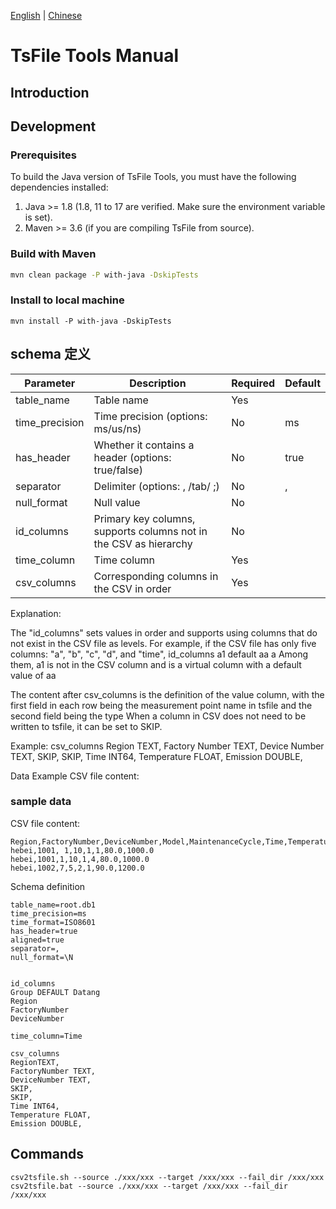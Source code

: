 <!--

    Licensed to the Apache Software Foundation (ASF) under one
    or more contributor license agreements.  See the NOTICE file
    distributed with this work for additional information
    regarding copyright ownership.  The ASF licenses this file
    to you under the Apache License, Version 2.0 (the
    "License"); you may not use this file except in compliance
    with the License.  You may obtain a copy of the License at

        http://www.apache.org/licenses/LICENSE-2.0

    Unless required by applicable law or agreed to in writing,
    software distributed under the License is distributed on an
    "AS IS" BASIS, WITHOUT WARRANTIES OR CONDITIONS OF ANY
    KIND, either express or implied.  See the License for the
    specific language governing permissions and limitations
    under the License.

-->

[English](./README.md) | [Chinese](./README-zh.md)
# TsFile Tools Manual
## Introduction

## Development

### Prerequisites

To build the Java version of TsFile Tools, you must have the following dependencies installed:

1. Java >= 1.8 (1.8, 11 to 17 are verified. Make sure the environment variable is set).
2. Maven >= 3.6 (if you are compiling TsFile from source).

### Build with Maven

```sh
mvn clean package -P with-java -DskipTests
```

### Install to local machine

```
mvn install -P with-java -DskipTests
```

## schema 定义
| Parameter             | Description                      | Required | Default  |
|----------------|--------------------------|----------|------|
| table_name     | Table name                       | Yes      |      |
| time_precision | Time precision (options: ms/us/ns) | No       | ms   |
| has_header     | Whether it contains a header (options: true/false) | No       | true |
| separator      | Delimiter (options: , /tab/ ;)    | No        | ,    |
| null_format    | Null value                       | No        |    |
| id_columns     | Primary key columns, supports columns not in the CSV as hierarchy     | No        |      |
| time_column    | Time column                      | Yes        |      |
| csv_columns    | Corresponding columns in the CSV in order            | Yes        |      |

Explanation:

The "id_columns" sets values in order and supports using columns that do not exist in the CSV file as levels. 
For example, if the CSV file has only five columns: "a", "b", "c", "d", and "time",
id_columns
a1 default aa
a
Among them, a1 is not in the CSV column and is a virtual column with a default value of aa

The content after csv_columns is the definition of the value column, with the first field in each row being the measurement point name in tsfile and the second field being the type
When a column in CSV does not need to be written to tsfile, it can be set to SKIP.

Example:
csv_columns
Region TEXT,
Factory Number TEXT,
Device Number TEXT,
SKIP,
SKIP,
Time INT64,
Temperature FLOAT,
Emission DOUBLE,

Data Example
CSV file content:

### sample data

CSV file content:
```
Region,FactoryNumber,DeviceNumber,Model,MaintenanceCycle,Time,Temperature,Emission
hebei,1001, 1,10,1,1,80.0,1000.0
hebei,1001,1,10,1,4,80.0,1000.0
hebei,1002,7,5,2,1,90.0,1200.0
```
Schema definition

```
table_name=root.db1
time_precision=ms
time_format=ISO8601
has_header=true
aligned=true
separator=,
null_format=\N


id_columns
Group DEFAULT Datang
Region
FactoryNumber
DeviceNumber

time_column=Time

csv_columns
RegionTEXT,
FactoryNumber TEXT,
DeviceNumber TEXT,
SKIP,
SKIP,
Time INT64,
Temperature FLOAT,
Emission DOUBLE,
```
## Commands

```
csv2tsfile.sh --source ./xxx/xxx --target /xxx/xxx --fail_dir /xxx/xxx 
csv2tsfile.bat --source ./xxx/xxx --target /xxx/xxx --fail_dir /xxx/xxx 
```
